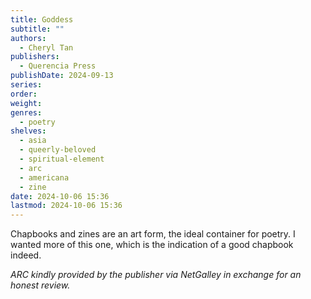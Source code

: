 ```yaml
---
title: Goddess
subtitle: ""
authors:
  - Cheryl Tan
publishers:
  - Querencia Press
publishDate: 2024-09-13
series: 
order: 
weight: 
genres:
  - poetry
shelves:
  - asia
  - queerly-beloved
  - spiritual-element
  - arc
  - americana
  - zine
date: 2024-10-06 15:36
lastmod: 2024-10-06 15:36
---
```

Chapbooks and zines are an art form, the ideal container for poetry. I wanted more of this one, which is the indication of a good chapbook indeed. 

*ARC kindly provided by the publisher via NetGalley in exchange for an honest review.*